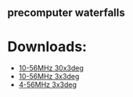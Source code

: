 ## precomputer waterfalls

# Downloads:
 * [10-56MHz 30x3deg](https://www.dropbox.com/s/qlvf47h02i2kfeg/wfall_10.0_56.0_0.25_3.0_30.0.npz?raw=1)
 * [10-56MHz 3x3deg](https://www.dropbox.com/s/bfz6wjwcoc1c2ml/wfall_10.0_56.0_0.25_3.0_3.0.npz?raw=1) 
 * [4-56MHz 3x3deg](https://www.dropbox.com/s/okacmll5mdjv162/wfall_4.0_56.0_0.25_3.0_3.0.npz?raw=1)

 

